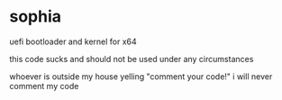 # sophia
uefi bootloader and kernel for x64

this code sucks and should not be used under any circumstances

whoever is outside my house yelling "comment your code!" i will never comment my code

